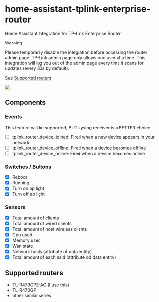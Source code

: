 # home-assistant-tplink-enterprise-router

Home Assistant Integration for TP-Link Enterprise Router

> [!WARNING]
> Please temporarily disable the integration before accessing the router admin page. TP-Link admin page only allows one user at a time. This integration will log you out of the admin page every time it scans for updates (every 30s by default).

See [Supported routers](#supports)

<img src="https://raw.githubusercontent.com/copydog/home-assistant-tplink-enterprise-router/refs/heads/main/docs/media/screenshot.png">

## Components
### Events
This feature will be supported, BUT syslog receiver is a BETTER choice

- [ ] tplink_router_device_joined: Fired when a new device appears in your network
- [ ] tplink_router_device_offline: Fired when a device becomes offline
- [ ] tplink_router_device_online: Fired when a device becomes online

### Switches / Buttons
- [x] Reboot
- [x] Running
- [x] Turn on ap light
- [x] Turn off ap light

### Sensors
- [x] Total amount of clients
- [x] Total amount of wired clients
- [x] Total amount of host wireless clients
- [x] Cpu used
- [x] Memory used
- [x] Wan state
- [x] Network hosts (attribute of data entity)
- [x] Total amount of each ssid (attribute od data entity)

## <a id="supports">Supported routers</a>
- TL-R479GPE-AC (I use this)
- TL-R470GP
- other similar series